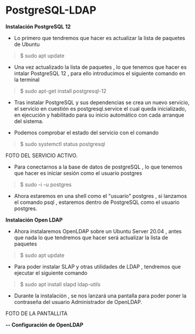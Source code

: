 # PostgreSQL-LDAP



**Instalación PostgreSQL 12**

  - Lo primero que tendremos que hacer es actualizar la lista de paquetes de Ubuntu 
  
  > $ sudo apt update

  - Una vez actualizado la lista de paquetes , lo que tenemos que hacer es intalar PostgreSQL 12 , para ello introducimos el siguiente comando en la terminal 
  
  > $ sudo apt-get install postgresql-12
  
  - Tras instalar PostgreSQL y sus dependencias se crea un nuevo servicio, el           servicio en cuestión es postgresql.service el cual queda inicializado, en           ejecución y habilitado para su inicio automático con cada arranque del               sistema.
  
  - Podemos comprobar el estado del servicio con el comando 
  
  > $ sudo systemctl status postgresql
  
  
  FOTO DEL SERVICIO ACTIVO.
  
  - Para conectarnos a la base de datos de postgreSQL , lo que tenemos que hacer     es iniciar sesión como el usuario postgres
  
  > $ sudo -i -u postgres
  
  - Ahora estaremos en una shell como el "usuario" postgres , si lanzamos el         comando psql , estaremos dentro de PostgreSQL como el usuario postgres.
    

**Instalación Open LDAP**

- Ahora instalaremos OpenLDAP sobre un Ubuntu Server 20.04 , antes que nada lo que tendremos que hacer será actualizar la lista de paquetes 

> $ sudo apt update

- Para poder instalar SLAP y otras utilidades de LDAP , tendremos que ejecutar el siguiente comando 

> $ sudo apt install slapd ldap-utils 

- Durante la instalación , se nos lanzará una pantalla para poder poner la contraseña del usuario Administrador de OpenLDAP.

FOTO DE LA PANTALLITA

**-- Configuración de OpenLDAP**

